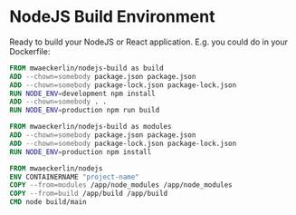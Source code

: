 NodeJS Build Environment
========================

Ready to build your NodeJS or React application. E.g. you could do in your Dockerfile:

```Dockerfile
FROM mwaeckerlin/nodejs-build as build
ADD --chown=somebody package.json package.json
ADD --chown=somebody package-lock.json package-lock.json
RUN NODE_ENV=development npm install
ADD --chown=somebody . .
RUN NODE_ENV=production npm run build

FROM mwaeckerlin/nodejs-build as modules
ADD --chown=somebody package.json package.json
ADD --chown=somebody package-lock.json package-lock.json
RUN NODE_ENV=production npm install

FROM mwaeckerlin/nodejs
ENV CONTAINERNAME "project-name"
COPY --from=modules /app/node_modules /app/node_modules
COPY --from=build /app/build /app/build
CMD node build/main
```
